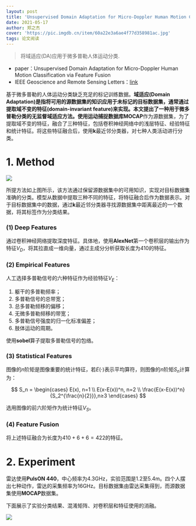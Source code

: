 ```yaml
---
layout: post
title: 'Unsupervised Domain Adaptation for Micro-Doppler Human Motion Classification via Feature Fusion'
date: 2021-05-17
author: 郑之杰
cover: 'https://pic.imgdb.cn/item/60a22e3a6ae4f77d358981ac.jpg'
tags: 论文阅读
---
```


> 将域适应(DA)应用于微多普勒人体运动分类.

- paper：Unsupervised Domain Adaptation for Micro-Doppler Human Motion Classification via Feature Fusion
- IEEE Geoscience and Remote Sensing Letters：[link](https://ieeexplore.ieee.org/document/8497048)

基于微多普勒的人体运动分类缺乏充足的标记训练数据。**域适应(Domain Adaptation)**是指将可用的源数据集的知识应用于未标记的目标数据集，通常通过提取域不变的特征**(domain-invariant feature)**来实现。本文提出了一种用于微多普勒分类的无监督域适应方法。使用运动捕捉数据库**MOCAP**作为源数据集，为了提取域不变的特征，融合了三种特征，包括卷积神经网络中的浅层特征、经验特征和统计特征。将这些特征融合后，使用**k**最近邻分类器，对七种人类活动进行分类。

# 1. Method

![](https://pic.imgdb.cn/item/60a22e526ae4f77d358a4776.jpg)

所提方法如上图所示，该方法通过保留源数据集中的可用知识，实现对目标数据集准确的分类。模型从数据中提取三种不同的特征，将特征融合后作为数据表示。对于目标数据集中的数据，通过**k**最近邻分类器寻找源数据集中距离最近的一个数据，将其标签作为分类结果。

### (1)  Deep Features
通过卷积神经网络提取深度特征。具体地，使用**AlexNet**第一个卷积层的输出作为特征$V_D$，将其拉直成一维向量，通过主成分分析获取长度为$410$的特征。

### (2)  Empirical Features
人工选择多普勒信号的六种特征作为经验特征$V_E$：
1. 躯干的多普勒频率；
2. 多普勒信号的总带宽；
3. 总多普勒频移的偏移；
4. 无微多普勒频移的带宽；
5. 多普勒信号强度的归一化标准偏差；
6. 肢体运动的周期。

使用**sobel**算子提取多普勒信号的包络。

### (3)  Statistical Features
图像的$n$阶矩是图像重要的统计特征，若$E( \cdot )$表示平均算符，则图像的$n$阶矩$S_n$计算为：

$$ S_n = \begin{cases} E(x), n=1 \\ E(x-E(x))^n, n=2 \\ \frac{E(x-E(x))^n}{S_2^{\frac{n}{2}}},n≥3 \end{cases} $$

选用图像的前六阶矩作为统计特征$V_S$。

### (4)  Feature Fusion
将上述特征融合为长度为$410+6+6=422$的特征。

# 2. Experiment
雷达使用**PulsON 440**，中心频率为$4.3$GHz，实验范围是$1.2$至$5.4$m。四个人摆出七种动作，雷达的采集频率为$16$GHz。目标数据集由雷达采集得到，而源数据集使用**MOCAP**数据集。

下面展示了实验分类结果、混淆矩阵、对卷积层和特征使用的消融。

![](https://pic.imgdb.cn/item/60a22ecd6ae4f77d358e2d7a.jpg)

